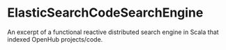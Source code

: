 # ElasticSearchCodeSearchEngine
An excerpt of a functional reactive distributed search engine in Scala that indexed OpenHub projects/code.

